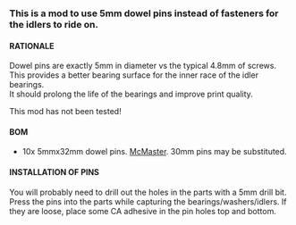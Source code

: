 ### This is a mod to use 5mm dowel pins instead of fasteners for the idlers to ride on. 

#### RATIONALE
Dowel pins are exactly 5mm in diameter vs the typical 4.8mm of screws.  This provides a better bearing surface for the inner race of the idler bearings.  
It should prolong the life of the bearings and improve print quality.

This mod has not been tested!

#### BOM
  - 10x 5mmx32mm dowel pins.  [McMaster](https://www.mcmaster.com/91585A569/).  30mm pins may be substituted.

#### INSTALLATION OF PINS
You will probably need to drill out the holes in the parts with a 5mm drill bit.  Press the pins into the parts while capturing the bearings/washers/idlers.  If they are loose, place some CA adhesive in the pin holes top and bottom.
